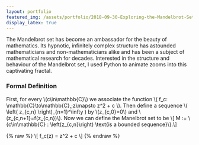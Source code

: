 ```yaml
---
layout: portfolio
featured_img: /assets/portfolio/2018-09-30-Exploring-the-Mandelbrot-Set/mandelbrot.jpg
display_latex: true
---
```

The Mandelbrot set has become an ambassador for the beauty of mathematics. Its hypnotic, infinitely complex structure has astounded mathematicians and non-mathematicians alike and has been a subject of mathematical research for decades. Interested in the structure and behaviour of the Mandelbrot set, I used Python to animate zooms into this captivating fractal.
<!--more-->

### Formal Definition
First, for every \\(c\in\mathbb{C}\\) we associate the function \\( f_c: \mathbb{C}\to\mathbb{C},\;z\mapsto z^2 + c \\). Then define a sequence \\( \left( z\_{c,n} \right)\_{n=1}^\infty \) by \\(z\_{c,0}=0\\) and \\(z\_{c,n+1}=f(z\_{c,n})\\). Now we can define the Manelbrot set to be
\\[ M := \\{c\in\mathbb{C} : \left(z\_{c,n}\right) \text{is a bounded sequence}\\}.\\]

{% raw %}
\\[ f_c(z) = z^2 + c \\]
{% endraw %}
